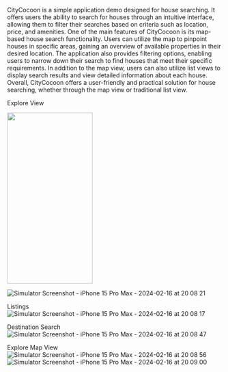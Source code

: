 CityCocoon is a simple application demo designed for house searching. It offers users the ability to search for houses through an intuitive interface, allowing them to filter their searches based on criteria such as location, price, and amenities.
One of the main features of CityCocoon is its map-based house search functionality. Users can utilize the map to pinpoint houses in specific areas, gaining an overview of available properties in their desired location.
The application also provides filtering options, enabling users to narrow down their search to find houses that meet their specific requirements. In addition to the map view, users can also utilize list views to display search results and view detailed information about each house.
Overall, CityCocoon offers a user-friendly and practical solution for house searching, whether through the map view or traditional list view.


Explore View 



<img src = "https://github.com/abwaris19/CityCocoon/assets/143792601/90677931-0978-41d3-8ca6-b282e824db1f" width = 200 height = 400>

![Simulator Screenshot - iPhone 15 Pro Max - 2024-02-16 at 20 08 21](https://github.com/abwaris19/CityCocoon/assets/143792601/f11a8a1e-e2af-43b7-9dd3-0f001f4c1928)


Listings
![Simulator Screenshot - iPhone 15 Pro Max - 2024-02-16 at 20 08 17](https://github.com/abwaris19/CityCocoon/assets/143792601/2d294002-216d-48d7-94b2-4ae469890072)


Destination Search
![Simulator Screenshot - iPhone 15 Pro Max - 2024-02-16 at 20 08 47](https://github.com/abwaris19/CityCocoon/assets/143792601/0a117cde-b33f-47e2-83f3-4d65ea50c708)

Explore Map View
![Simulator Screenshot - iPhone 15 Pro Max - 2024-02-16 at 20 08 56](https://github.com/abwaris19/CityCocoon/assets/143792601/2748de7d-5da5-4663-8a60-8ec140c9f518)
![Simulator Screenshot - iPhone 15 Pro Max - 2024-02-16 at 20 09 00](https://github.com/abwaris19/CityCocoon/assets/143792601/1bc958a4-08ab-45f4-835f-41fa0167dd99)
